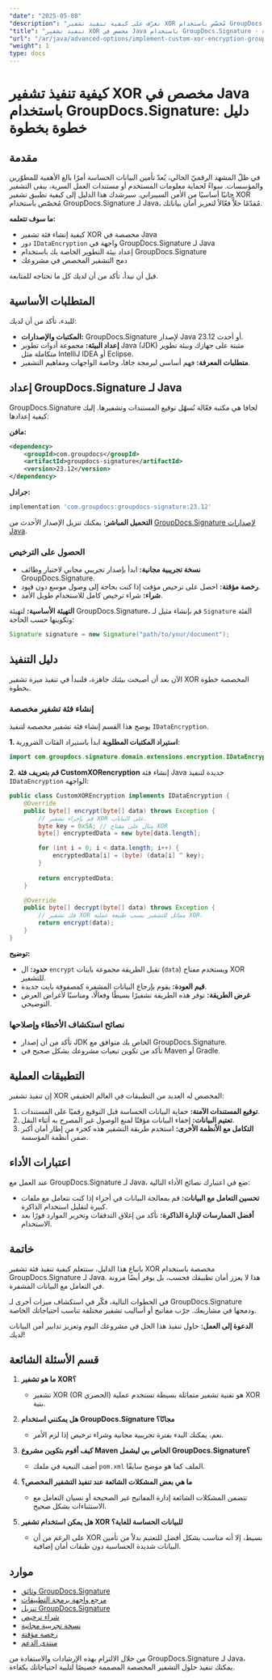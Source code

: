 ```yaml
---
"date": "2025-05-08"
"description": "تعرّف على كيفية تنفيذ تشفير XOR مُخصّص باستخدام GroupDocs.Signature لـ Java. يُقدّم هذا الدليل تعليماتٍ خطوة بخطوة، وأمثلةً برمجية، وأفضل الممارسات."
"title": "تنفيذ تشفير XOR مخصص في Java باستخدام GroupDocs.Signature - دليل خطوة بخطوة"
"url": "/ar/java/advanced-options/implement-custom-xor-encryption-groupdocs-signature-java/"
"weight": 1
type: docs
---
```

# كيفية تنفيذ تشفير XOR مخصص في Java باستخدام GroupDocs.Signature: دليل خطوة بخطوة

## مقدمة

في ظلّ المشهد الرقميّ الحالي، يُعدّ تأمين البيانات الحساسة أمرًا بالغ الأهمية للمطوّرين والمؤسسات. سواءً لحماية معلومات المستخدم أو مستندات العمل السرية، يبقى التشفير جانبًا أساسيًا من الأمن السيبراني. سيرشدك هذا الدليل إلى كيفية تطبيق تشفير XOR مُخصّص باستخدام GroupDocs.Signature لـ Java، مُقدّمًا حلاًّ فعّالاً لتعزيز أمان بياناتك.

**ما سوف تتعلمه:**
- كيفية إنشاء فئة تشفير XOR مخصصة في Java
- دور `IDataEncryption` واجهة في GroupDocs.Signature لـ Java
- إعداد بيئة التطوير الخاصة بك باستخدام GroupDocs.Signature
- دمج التشفير المخصص في مشروعك

قبل أن نبدأ، تأكد من أن لديك كل ما تحتاجه للمتابعة.

## المتطلبات الأساسية

للبدء، تأكد من أن لديك:
- **المكتبات والإصدارات:** GroupDocs.Signature لإصدار Java 23.12 أو أحدث.
- **إعداد البيئة:** مجموعة أدوات تطوير Java (JDK) مثبتة على جهازك وبيئة تطوير متكاملة مثل IntelliJ IDEA أو Eclipse.
- **متطلبات المعرفة:** فهم أساسي لبرمجة جافا، وخاصة الواجهات ومفاهيم التشفير.

## إعداد GroupDocs.Signature لـ Java

GroupDocs.Signature لجافا هي مكتبة فعّالة تُسهّل توقيع المستندات وتشفيرها. إليك كيفية إعدادها:

**مافن:**
```xml
<dependency>
    <groupId>com.groupdocs</groupId>
    <artifactId>groupdocs-signature</artifactId>
    <version>23.12</version>
</dependency>
```

**جرادل:**
```gradle
implementation 'com.groupdocs:groupdocs-signature:23.12'
```

**التحميل المباشر:** يمكنك تنزيل الإصدار الأحدث من [GroupDocs.Signature لإصدارات Java](https://releases.groupdocs.com/signature/java/).

### الحصول على الترخيص

- **نسخة تجريبية مجانية:** ابدأ بإصدار تجريبي مجاني لاختبار وظائف GroupDocs.Signature.
- **رخصة مؤقتة:** احصل على ترخيص مؤقت إذا كنت بحاجة إلى وصول موسع دون قيود.
- **شراء:** شراء ترخيص كامل للاستخدام طويل الأمد.

**التهيئة الأساسية:**
لتهيئة GroupDocs.Signature، قم بإنشاء مثيل لـ `Signature` الفئة وتكوينها حسب الحاجة:
```java
Signature signature = new Signature("path/to/your/document");
```

## دليل التنفيذ

الآن بعد أن أصبحت بيئتك جاهزة، فلنبدأ في تنفيذ ميزة تشفير XOR المخصصة خطوة بخطوة.

### إنشاء فئة تشفير مخصصة

يوضح هذا القسم إنشاء فئة تشفير مخصصة لتنفيذ `IDataEncryption`.

**1. استيراد المكتبات المطلوبة**
ابدأ باستيراد الفئات الضرورية:
```java
import com.groupdocs.signature.domain.extensions.encryption.IDataEncryption;
```

**2. قم بتعريف فئة CustomXORencryption**
إنشاء فئة Java جديدة لتنفيذ `IDataEncryption` الواجهة:
```java
public class CustomXOREncryption implements IDataEncryption {
    @Override
    public byte[] encrypt(byte[] data) throws Exception {
        // قم بإجراء تشفير XOR على البيانات.
        byte key = 0x5A; // مثال على مفتاح XOR
        byte[] encryptedData = new byte[data.length];

        for (int i = 0; i < data.length; i++) {
            encryptedData[i] = (byte) (data[i] ^ key);
        }
        
        return encryptedData;
    }

    @Override
    public byte[] decrypt(byte[] data) throws Exception {
        // فك تشفير XOR مماثل للتشفير بسبب طبيعة عملية XOR.
        return encrypt(data);
    }
}
```

**توضيح:**
- **حدود:** ال `encrypt` تقبل الطريقة مجموعة بايتات (`data`) ويستخدم مفتاح XOR للتشفير.
- **قيم العودة:** يقوم بإرجاع البيانات المشفرة كمصفوفة بايت جديدة.
- **غرض الطريقة:** توفر هذه الطريقة تشفيرًا بسيطًا وفعالًا، ومناسبًا لأغراض العرض التوضيحي.

### نصائح استكشاف الأخطاء وإصلاحها

- تأكد من أن إصدار JDK الخاص بك متوافق مع GroupDocs.Signature.
- تأكد من تكوين تبعيات مشروعك بشكل صحيح في Maven أو Gradle.

## التطبيقات العملية

إن تنفيذ تشفير XOR المخصص له العديد من التطبيقات في العالم الحقيقي:
1. **توقيع المستندات الآمنة:** حماية البيانات الحساسة قبل التوقيع رقميًا على المستندات.
2. **تعتيم البيانات:** إخفاء البيانات مؤقتًا لمنع الوصول غير المصرح به أثناء النقل.
3. **التكامل مع الأنظمة الأخرى:** استخدم طريقة التشفير هذه كجزء من إطار أمان أكبر ضمن أنظمة المؤسسة.

## اعتبارات الأداء

عند العمل مع GroupDocs.Signature لـ Java، ضع في اعتبارك نصائح الأداء التالية:
- **تحسين التعامل مع البيانات:** قم بمعالجة البيانات في أجزاء إذا كنت تتعامل مع ملفات كبيرة لتقليل استخدام الذاكرة.
- **أفضل الممارسات لإدارة الذاكرة:** تأكد من إغلاق التدفقات وتحرير الموارد فورًا بعد الاستخدام.

## خاتمة

باتباع هذا الدليل، ستتعلم كيفية تنفيذ فئة تشفير XOR مخصصة باستخدام GroupDocs.Signature لـ Java. هذا لا يعزز أمان تطبيقك فحسب، بل يوفر أيضًا مرونة في التعامل مع البيانات المشفرة.

في الخطوات التالية، فكّر في استكشاف ميزات أخرى لـ GroupDocs.Signature ودمجها في مشاريعك. جرّب مفاتيح أو أساليب تشفير مختلفة تناسب احتياجاتك الخاصة.

**الدعوة إلى العمل:** حاول تنفيذ هذا الحل في مشروعك اليوم وتعزيز تدابير أمن البيانات لديك!

## قسم الأسئلة الشائعة

1. **ما هو تشفير XOR؟**
   - تشفير XOR (OR الحصري) هو تقنية تشفير متماثلة بسيطة تستخدم عملية XOR بتية.

2. **هل يمكنني استخدام GroupDocs.Signature مجانًا؟**
   - نعم، يمكنك البدء بفترة تجريبية مجانية وشراء ترخيص إذا لزم الأمر.

3. **كيف أقوم بتكوين مشروع Maven الخاص بي ليشمل GroupDocs.Signature؟**
   - أضف التبعية في ملفك `pom.xml` الملف كما هو موضح سابقًا.

4. **ما هي بعض المشكلات الشائعة عند تنفيذ التشفير المخصص؟**
   - تتضمن المشكلات الشائعة إدارة المفاتيح غير الصحيحة أو نسيان التعامل مع الاستثناءات بشكل صحيح.

5. **هل يمكن استخدام تشفير XOR للبيانات الحساسة للغاية؟**
   - على الرغم من أن XOR بسيط، إلا أنه مناسب بشكل أفضل للتعتيم بدلاً من تأمين البيانات شديدة الحساسية دون طبقات أمان إضافية.

## موارد

- [وثائق GroupDocs.Signature](https://docs.groupdocs.com/signature/java/)
- [مرجع واجهة برمجة التطبيقات](https://reference.groupdocs.com/signature/java/)
- [تنزيل GroupDocs.Signature](https://releases.groupdocs.com/signature/java/)
- [شراء ترخيص](https://purchase.groupdocs.com/buy)
- [نسخة تجريبية مجانية](https://releases.groupdocs.com/signature/java/)
- [رخصة مؤقتة](https://purchase.groupdocs.com/temporary-license/)
- [منتدى الدعم](https://forum.groupdocs.com/c/signature/)

من خلال الالتزام بهذه الإرشادات والاستفادة من GroupDocs.Signature لـ Java، يمكنك تنفيذ حلول التشفير المخصصة المصممة خصيصًا لتلبية احتياجاتك بكفاءة.